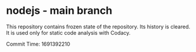 # nodejs - main branch

This repository contains frozen state of the repository.
Its history is cleared. It is used only for static code
analysis with Codacy.

Commit Time: 1691392210